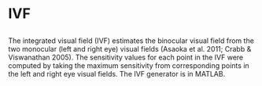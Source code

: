 # IVF
##

The integrated visual field (IVF) estimates the binocular visual field from the two monocular (left and right eye) visual fields (Asaoka et al. 2011; Crabb & Viswanathan 2005). The sensitivity values for each point in the IVF were computed by taking the maximum sensitivity from corresponding points in the left and right eye visual fields. The IVF generator is in MATLAB.
